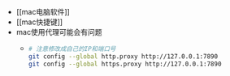 - [[mac电脑软件]]
- [[mac快捷键]]
- mac使用代理可能会有问题
	- ```bash
	  # 注意修改成自己的IP和端口号
	  git config --global http.proxy http://127.0.0.1:7890 
	  git config --global https.proxy http://127.0.0.1:7890
	  ```